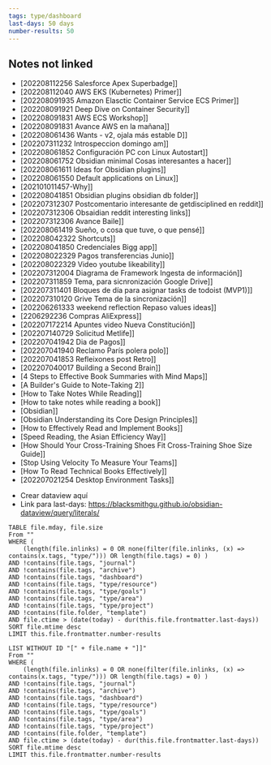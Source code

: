 ```yaml
---
tags: type/dashboard
last-days: 50 days
number-results: 50
---
```

## Notes not linked

-   [202208112256 Salesforce Apex Superbadge]]
-   [202208112040 AWS EKS (Kubernetes) Primer]]
-   [202208091935 Amazon Elasctic Container Service ECS Primer]]
-   [202208091921 Deep Dive on Container Security]]
-   [202208091831 AWS ECS Workshop]]
-   [202208091831 Avance AWS en la mañana]]
-   [202208061436 Wants - v2, ojala más estable D]]
-   [202207311232 Introspeccion domingo am]]
-   [202208061852 Configuración PC con Linux Autostart]]
-   [202208061752 Obsidian minimal Cosas interesantes a hacer]]
-   [202208061611 Ideas for Obsidian plugins]]
-   [202208061550 Default applications on Linux]]
-   [202101011457-Why]]
-   [202208041851 Obsidian plugins obsidian db folder]]
-   [202207312307 Postcomentario interesante de getdisciplined en reddit]]
-   [202207312306 Obsaidian reddit interesting links]]
-   [202207312306 Avance Baile]]
-   [202208061419 Sueño, o cosa que tuve, o que pensé]]
-   [202208042322 Shortcuts]]
-   [202208041850 Credenciales Bigg app]]
-   [202208022329 Pagos transferencias Junio]]
-   [202208022329 Video youtube likeability]]
-   [202207312004 Diagrama de Framework Ingesta de información]]
-   [202207311859 Tema, para sicnronización Google Drive]]
-   [202207311401 Bloques de día para asignar tasks de todoist (MVP1)]]
-   [202207310120 Grive Tema de la sincronización]]
-   [202206261333 weekend reflection Repaso values ideas]]
-   [2206292236 Compras AliExpress]]
-   [202207172214 Apuntes video Nueva Constitución]]
-   [202207140729 Solicitud Metlife]]
-   [202207041942 Dia de Pagos]]
-   [202207041940 Reclamo París polera polo]]
-   [202207041853 Refleixones post Retro]]
-   [202207040017 Building a Second Brain]]
-   [4 Steps to Effective Book Summaries with Mind Maps]]
-   [A Builder's Guide to Note-Taking 2]]
-   [How to Take Notes While Reading]]
-   [How to take notes while reading a book]]
-   [Obsidian]]
-   [Obsidian Understanding its Core Design Principles]]
-   [How to Effectively Read and Implement Books]]
-   [Speed Reading, the Asian Efficiency Way]]
-   [How Should Your Cross-Training Shoes Fit Cross-Training Shoe Size Guide]]
-   [Stop Using Velocity To Measure Your Teams]]
-   [How To Read Technical Books Effectively]]
-   [202207021254 Desktop Environment Tasks]]

* Crear dataview aquí
* Link para last-days: https://blacksmithgu.github.io/obsidian-dataview/query/literals/
```dataview
TABLE file.mday, file.size
From "" 
WHERE (   
	(length(file.inlinks) = 0 OR none(filter(file.inlinks, (x) => contains(x.tags, "type/"))) OR length(file.tags) = 0) )
AND !contains(file.tags, "journal")
AND !contains(file.tags, "archive")
AND !contains(file.tags, "dashboard")
AND !contains(file.tags, "type/resource")
AND !contains(file.tags, "type/goals")
AND !contains(file.tags, "type/area")
AND !contains(file.tags, "type/project")
AND !contains(file.folder, "template")
AND file.ctime > (date(today) - dur(this.file.frontmatter.last-days))
SORT file.mtime desc
LIMIT this.file.frontmatter.number-results
```


```dataview
LIST WITHOUT ID "[" + file.name + "]]"
From "" 
WHERE (   
	(length(file.inlinks) = 0 OR none(filter(file.inlinks, (x) => contains(x.tags, "type/"))) OR length(file.tags) = 0) )
AND !contains(file.tags, "journal")
AND !contains(file.tags, "archive")
AND !contains(file.tags, "dashboard")
AND !contains(file.tags, "type/resource")
AND !contains(file.tags, "type/goals")
AND !contains(file.tags, "type/area")
AND !contains(file.tags, "type/project")
AND !contains(file.folder, "template")
AND file.ctime > (date(today) - dur(this.file.frontmatter.last-days))
SORT file.mtime desc
LIMIT this.file.frontmatter.number-results
```
